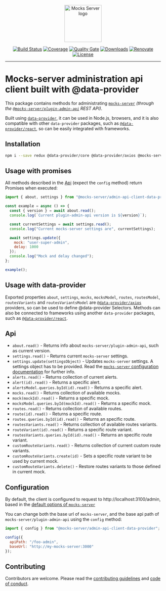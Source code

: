 <p align="center"><a href="https://mocks-server.org" target="_blank" rel="noopener noreferrer"><img width="120" src="https://www.mocks-server.org/img/logo_120.png" alt="Mocks Server logo"></a></p>

<p align="center">
  <a href="https://github.com/mocks-server/main/actions?query=workflow%3Abuild+branch%3Amaster"><img src="https://github.com/mocks-server/main/workflows/build/badge.svg?branch=master" alt="Build Status"></a>
  <a href="https://codecov.io/gh/mocks-server/main"><img src="https://codecov.io/gh/mocks-server/main/branch/master/graph/badge.svg?token=2S8ZR55AJV" alt="Coverage"></a>
  <a href="https://sonarcloud.io/project/overview?id=mocks-server_main_admin-api-client-data-provider"><img src="https://sonarcloud.io/api/project_badges/measure?project=mocks-server_main_admin-api-client-data-provider&metric=alert_status" alt="Quality Gate"></a>
  <a href="https://www.npmjs.com/package/@mocks-server/admin-api-client-data-provider"><img src="https://img.shields.io/npm/dm/@mocks-server/admin-api-client-data-provider.svg" alt="Downloads"></a>
  <a href="https://renovatebot.com"><img src="https://img.shields.io/badge/renovate-enabled-brightgreen.svg" alt="Renovate"></a>
  <a href="https://github.com/mocks-server/main/blob/master/packages/admin-api-client-data-provider/LICENSE"><img src="https://img.shields.io/npm/l/@mocks-server/admin-api-client-data-provider.svg" alt="License"></a>
</p>

---

# Mocks-server administration api client built with @data-provider

This package contains methods for administrating [`mocks-server`](https://mocks-server.org) _(through the [`@mocks-server/plugin-admin-api`](https://github.com/mocks-server/plugin-admin-api) REST API)_.

Built using [`data-provider`](https://github.com/data-provider), it can be used in Node.js, browsers, and it is also compatible with other `data-provider` packages, such as [`@data-provider/react`](https://github.com/data-provider/react), so can be easily integrated with frameworks.

## Installation

```bash
npm i --save redux @data-provider/core @data-provider/axios @mocks-server/admin-api-client-data-provider
```

## Usage with promises

All methods described in the [Api](#api) (expect the `config` method) return Promises when executed:

```js
import { about, settings } from "@mocks-server/admin-api-client-data-provider";

const example = async () => {
  const { version } = await about.read();
  console.log(`Current plugin-admin-api version is ${version}`);

  const currentSettings = await settings.read();
  console.log("Current mocks-server settings are", currentSettings);

  await settings.update({
    mock: "user-super-admin",
    delay: 1000
  });
  console.log("Mock and delay changed");
};

example();
```

## Usage with data-provider

Exported properties `about`, `settings`, `mocks`, `mocksModel`, `routes`, `routesModel`, `routesVariants` and `routesVariantsModel` are [`@data-provider/axios`](https://github.com/data-provider/axios) providers, so can be used to define @data-provider Selectors. Methods can also be connected to frameworks using another `data-provider` packages, such as [`@data-provider/react`](https://github.com/data-provider/react).

## Api

* `about.read()` - Returns info about `mocks-server/plugin-admin-api`, such as current version.
* `settings.read()` - Returns current `mocks-server` settings.
* `settings.update(settingsObject)` - Updates `mocks-server` settings. A settings object has to be provided. Read the [`mocks-server` configuration documentation](https://www.mocks-server.org/docs/configuration-options) for further info.
* `alerts.read()` - Returns collection of current alerts.
* `alert(id).read()` - Returns a specific alert.
* `alertsModel.queries.byId(id).read()` - Returns a specific alert.
* `mocks.read()` - Returns collection of available mocks.
* `mock(mockId).read()` - Returns a specific mock.
* `mocksModel.queries.byId(mockId).read()` - Returns a specific mock.
* `routes.read()` - Returns collection of available routes.
* `route(id).read()` - Returns a specific route.
* `routes.queries.byId(id).read()` - Returns an specific route.
* `routesVariants.read()` - Returns collection of available routes variants.
* `routeVariant(id).read()` - Returns a specific route variant.
* `routesVariants.queries.byId(id).read()` - Returns an specific route variant.
* `customRouteVariants.read()` - Returns collection of current custom route variants.
* `customRouteVariants.create(id)` - Sets a specific route variant to be used by current mock.
* `customRouteVariants.delete()` - Restore routes variants to those defined in current mock.

## Configuration

By default, the client is configured to request to http://localhost:3100/admin, based in the [default options of `mocks-server`](https://www.mocks-server.org/docs/configuration-options)

You can change both the base url of `mocks-server`, and the base api path of `mocks-server/plugin-admin-api` using the `config` method:

```js
import { config } from "@mocks-server/admin-api-client-data-provider";

config({
  apiPath: "/foo-admin",
  baseUrl: "http://my-mocks-server:3000"
});
```

## Contributing

Contributors are welcome.
Please read the [contributing guidelines](.github/CONTRIBUTING.md) and [code of conduct](.github/CODE_OF_CONDUCT.md).

[plugin-admin-api-url]: https://github.com/mocks-server/plugin-admin-api
